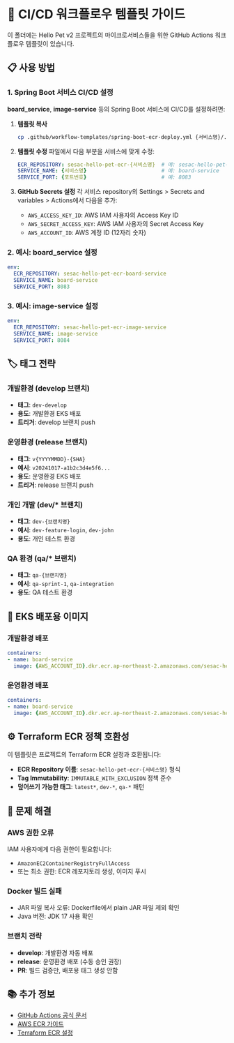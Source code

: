 # 🚀 CI/CD 워크플로우 템플릿 가이드

이 폴더에는 Hello Pet v2 프로젝트의 마이크로서비스들을 위한 GitHub Actions 워크플로우 템플릿이 있습니다.

## 📋 사용 방법

### 1. Spring Boot 서비스 CI/CD 설정

**board_service**, **image-service** 등의 Spring Boot 서비스에 CI/CD를 설정하려면:

1. **템플릿 복사**
   ```bash
   cp .github/workflow-templates/spring-boot-ecr-deploy.yml {서비스명}/.github/workflows/deploy.yml
   ```

2. **템플릿 수정**
   파일에서 다음 부분을 서비스에 맞게 수정:
   ```yaml
   ECR_REPOSITORY: sesac-hello-pet-ecr-{서비스명}  # 예: sesac-hello-pet-ecr-board-service
   SERVICE_NAME: {서비스명}                        # 예: board-service
   SERVICE_PORT: {포트번호}                        # 예: 8083
   ```

3. **GitHub Secrets 설정**
   각 서비스 repository의 Settings > Secrets and variables > Actions에서 다음을 추가:
   - `AWS_ACCESS_KEY_ID`: AWS IAM 사용자의 Access Key ID
   - `AWS_SECRET_ACCESS_KEY`: AWS IAM 사용자의 Secret Access Key
   - `AWS_ACCOUNT_ID`: AWS 계정 ID (12자리 숫자)

### 2. 예시: board_service 설정

```yaml
env:
  ECR_REPOSITORY: sesac-hello-pet-ecr-board-service
  SERVICE_NAME: board-service
  SERVICE_PORT: 8083
```

### 3. 예시: image-service 설정

```yaml
env:
  ECR_REPOSITORY: sesac-hello-pet-ecr-image-service
  SERVICE_NAME: image-service
  SERVICE_PORT: 8084
```

## 🏷️ 태그 전략

### 개발환경 (develop 브랜치)
- **태그**: `dev-develop`
- **용도**: 개발환경 EKS 배포
- **트리거**: develop 브랜치 push

### 운영환경 (release 브랜치)
- **태그**: `v{YYYYMMDD}-{SHA}`
- **예시**: `v20241017-a1b2c3d4e5f6...`
- **용도**: 운영환경 EKS 배포
- **트리거**: release 브랜치 push

### 개인 개발 (dev/* 브랜치)
- **태그**: `dev-{브랜치명}`
- **예시**: `dev-feature-login`, `dev-john`
- **용도**: 개인 테스트 환경

### QA 환경 (qa/* 브랜치)
- **태그**: `qa-{브랜치명}`
- **예시**: `qa-sprint-1`, `qa-integration`
- **용도**: QA 테스트 환경

## 🐳 EKS 배포용 이미지

### 개발환경 배포
```yaml
containers:
- name: board-service
  image: {AWS_ACCOUNT_ID}.dkr.ecr.ap-northeast-2.amazonaws.com/sesac-hello-pet-ecr-board-service:dev-develop
```

### 운영환경 배포
```yaml
containers:
- name: board-service
  image: {AWS_ACCOUNT_ID}.dkr.ecr.ap-northeast-2.amazonaws.com/sesac-hello-pet-ecr-board-service:v20241017-{SHA}
```

## ⚙️ Terraform ECR 정책 호환성

이 템플릿은 프로젝트의 Terraform ECR 설정과 호환됩니다:
- **ECR Repository 이름**: `sesac-hello-pet-ecr-{서비스명}` 형식
- **Tag Immutability**: `IMMUTABLE_WITH_EXCLUSION` 정책 준수
- **덮어쓰기 가능한 태그**: `latest*`, `dev-*`, `qa-*` 패턴

## 🔧 문제 해결

### AWS 권한 오류
IAM 사용자에게 다음 권한이 필요합니다:
- `AmazonEC2ContainerRegistryFullAccess`
- 또는 최소 권한: ECR 레포지토리 생성, 이미지 푸시

### Docker 빌드 실패
- JAR 파일 복사 오류: Dockerfile에서 plain JAR 파일 제외 확인
- Java 버전: JDK 17 사용 확인

### 브랜치 전략
- **develop**: 개발환경 자동 배포
- **release**: 운영환경 배포 (수동 승인 권장)
- **PR**: 빌드 검증만, 배포용 태그 생성 안함

## 📚 추가 정보

- [GitHub Actions 공식 문서](https://docs.github.com/en/actions)
- [AWS ECR 가이드](https://docs.aws.amazon.com/ecr/)
- [Terraform ECR 설정](../aws-terraform/ecr.tf)